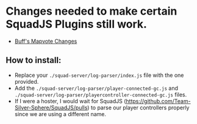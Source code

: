 # Changes needed to make certain SquadJS Plugins still work.

- [Buff's Mapvote Changes](https://github.com/Buff-oG/Galactic-Contention-squad-js-map-vote)

## How to install:
- Replace your `./squad-server/log-parser/index.js` file with the one provided.
- Add the `./squad-server/log-parser/player-connected-gc.js` and `./squad-server/log-parser/playercontroller-connected-gc.js` files.
- If I were a hoster, I would wait for SquadJS (https://github.com/Team-Silver-Sphere/SquadJS/pulls) to parse our player controllers properly since we are using a different name.
